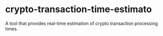# crypto-transaction-time-estimato
A tool that provides real-time estimation of crypto transaction processing times.
